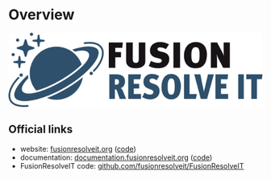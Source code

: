 # Overview

<p align="center">
    <a href="https://fusionresolveit.org/">
        <img src="assets/logo.png" alt="FusionResolveIT">
    </a>
    <br>
</p>


## Official links

- website: [fusionresolveit.org](https://fusionresolveit.org) ([code](https://github.com/fusionresolveit))
- documentation: [documentation.fusionresolveit.org](https://documentation.fusionresolveit.org/) ([code](https://github.com/fusionresolveit/Documentation))
- FusionResolveIT code: [github.com/fusionresolveit/FusionResolveIT](https://github.com/fusionresolveit/FusionResolveIT)
